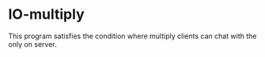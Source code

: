 # IO-multiply
This program satisfies the condition where multiply clients can chat with the only on server.
